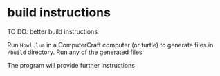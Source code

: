 # build instructions

TO DO: better build instructions

Run `Howl.lua` in a ComputerCraft computer (or turtle) to generate files in
`/build` directory. Run any of the generated files

The program will provide further instructions

